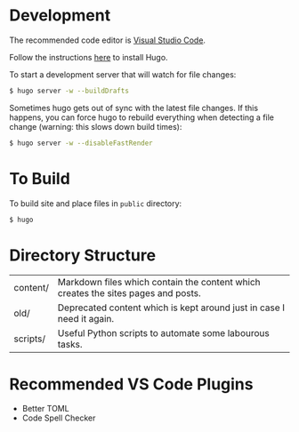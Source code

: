 # Development

The recommended code editor is [Visual Studio Code](https://code.visualstudio.com/).

Follow the instructions [here](https://gohugo.io/getting-started/installing) to install Hugo.

To start a development server that will watch for file changes:

```sh
$ hugo server -w --buildDrafts
```

Sometimes hugo gets out of sync with the latest file changes. If this happens, you can force hugo to rebuild everything when detecting a file change (warning: this slows down build times):

```sh
$ hugo server -w --disableFastRender
```

# To Build

To build site and place files in `public` directory:

```sh
$ hugo
```

# Directory Structure

<table>
    <tbody>
        <tr>
            <td>content/</td>
            <td>Markdown files which contain the content which creates the sites pages and posts.</td>
        </tr>
        <tr>
            <td>old/</td>
            <td>Deprecated content which is kept around just in case I need it again.</td>
        </tr>
        <tr>
            <td>scripts/</td>
            <td>Useful Python scripts to automate some labourous tasks.</td>
        </tr>
    </tbody>
</table>

# Recommended VS Code Plugins

* Better TOML
* Code Spell Checker

